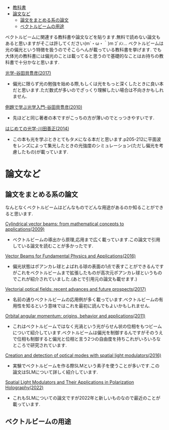 - [教科書](#教科書)
- [論文など](#論文など)
  - [論文をまとめる系の論文](#論文をまとめる系の論文)
  - [ベクトルビームの用途](#ベクトルビームの用途)


ベクトルビームに関連する教科書や論文などを貼ります.無料で読めない論文もあると思いますがそこは許してください(m´・ω・｀)m ｺﾞﾒﾝ…
ベクトルビームは光の偏光という特徴を扱うのでそこらへんが載っている教科書を挙げます.
でも大体光の教科書には偏光のことは載ってると思うので基礎的なことはお持ちの教科書で十分かなと思います.

[光学-谷田貝豊彦(2017)](https://www.asakura.co.jp/detail.php?book_code=13121)

- 偏光に限らず光の勉強を始める際,もしくは光をもっと深くしたときに良い本だと思います.ただ数式が多いのでざっくり理解したい場合は不向きかもしれません.

[例題で学ぶ光学入門-谷田貝豊彦(2010)](https://www.morikita.co.jp/books/mid/015441)

- 先ほどと同じ著者の本ですがこっちの方が薄いのでとっつきやすいです.

[はじめての光学-川田善正(2014)](https://www.kspub.co.jp/book/detail/1532878.html)

- この本も光を学ぶときとてもタメになる本だと思います.p205-212に平面波をレンズによって集光したときの光強度のシミュレーション(ただし偏光を考慮したもの)が載っています.

# 論文など

## 論文をまとめる系の論文

なんとなくベクトルビームはどんなものでどんな用途があるのか知ることができると思います.

[Cylindrical vector beams: from mathematical concepts to applications(2009)](https://opg.optica.org/aop/fulltext.cfm?uri=aop-1-1-1&id=176226)

- ベクトルビームの導出から原理,応用まで広く載っています.この論文で引用している論文を読むことが多かったです.

[Vector Beams for Fundamental Physics and Applications(2016)](https://academicworks.cuny.edu/gc_etds/1267/)

- 偏光状態はポアンカレ球とよばれる球の表面の1点で表すことができるんですがこれをベクトルビームまで拡張したものが高次元ポアンカレ球というものでこれが紹介されていました.(あとで引用元の論文も載せます.)

[Vectorial optical fields: recent advances and future prospects(2017)](https://www.sciencedirect.com/science/article/abs/pii/S2095927317306333)

- 名前の通りベクトルビームの応用例が多く載っています.ベクトルビームの有用性を知るという意味ではこれを最初に読んでもよいかもしれません.

[Orbital angular momentum: origins, behavior and applications(2011)](https://opg.optica.org/aop/abstract.cfm?uri=aop-3-2-161)

- これはベクトルビームではなく光渦という光がらせん状の位相をもつビームについて紹介しています.ベクトルビームは偏光を制御するんですがそのうえで位相も制御すると偏光と位相と言う2つの自由度を持ちこれがいろいろなところで研究されています.

[Creation and detection of optical modes with spatial light modulators(2016)](https://opg.optica.org/aop/abstract.cfm?uri=aop-8-2-200)

- 実験でベクトルビームを作る際SLMという素子を使うことが多いです.この論文はSLMについて詳しく紹介しています.

[Spatial Light Modulators and Their Applications in Polarization Holography(2022)](https://www.intechopen.com/chapters/83627)

- これもSLMについての論文ですが2022年と新しいものなので最近のことが載っています.

## ベクトルビームの用途


